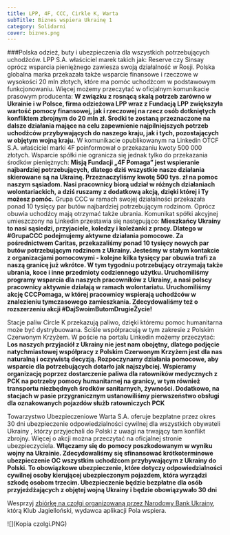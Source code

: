 ```yaml
---
title: LPP, 4F, CCC, Cirkle K, Warta
subTitle: Biznes wspiera Ukrainę 1
category: Solidarni
cover: biznes.png
---
```


###Polska odzież, buty i ubezpieczenia dla wszystkich potrzebujących uchodźców.
LPP S.A. właściciel marek takich jak: Reserve czy Sinsay oprócz wsparcia pieniężnego zawiesza swoją działalność w Rosji. Polska globalna marka przekazała także wsparcie finansowe i rzeczowe w wysokości 20 mln złotych, które ma pomóc uchodźcom w podstawowym funkcjonowaniu. Więcej możemy przeczytać w oficjalnym komunikacie prasowym producenta: **W związku z rosnącą skalą potrzeb zarówno w Ukrainie i w Polsce, firma odzieżowa LPP wraz z Fundacją LPP zwiększyła wartość pomocy finansowej, jak i rzeczowej na rzecz osób dotkniętych konfliktem zbrojnym do 20 mln zł. Środki te zostaną przeznaczone na dalsze działania mające na celu zapewnienie najpilniejszych potrzeb uchodźców przybywających do naszego kraju, jak i tych, pozostających w objętym wojną kraju.**
W komunikacie opublikowanym na Linkedin OTCF S.A. właściciel marki 4F poinformował o przekazaniu kwoty 500 000 złotych. Wsparcie spółki nie ogranicza się jednak tylko do przekazania środków pieniężnych: **Misją Fundacji „4F Pomaga” jest wspieranie najbardziej potrzebujących, dlatego dziś wszystkie nasze działania skierowane są na Ukrainę. Przeznaczyliśmy kwotę 500 tys. zł na pomoc naszym sąsiadom. Nasi pracownicy biorą udział w różnych działaniach wolontariackich, a dziś ruszamy z dodatkową akcją, dzięki której i Ty możesz pomóc.**
Grupa CCC w ramach swojej działalności przekazała ponad 10 tysięcy par butów najbardziej potrzebującym rodzinom. Oprócz obuwia uchodźcy mają otrzymać także ubrania. Komunikat spółki akcyjnej umieszczony na Linkedin przestawia się następująco: **Mieszkańcy Ukrainy to nasi sąsiedzi, przyjaciele, koledzy i koleżanki z pracy. Dlatego w #GrupaCCC podejmujemy aktywne działania pomocowe. Za pośrednictwem Caritas, przekazaliśmy ponad 10 tysięcy nowych par butów potrzebującym rodzinom z Ukrainy. Jesteśmy w stałym kontakcie z organizacjami pomocowymi - kolejne kilka tysięcy par obuwia trafi za naszą granicę już wkrótce. W tym tygodniu potrzebujący otrzymają także ubrania, koce i inne przedmioty codziennego użytku. Uruchomiliśmy programy wsparcia dla naszych pracowników z Ukrainy, a nasi polscy pracownicy aktywnie działają w ramach wolontariatu. Uruchomiliśmy akcję CCCPomaga, w której pracownicy wspierają uchodźców w znalezieniu tymczasowego zamieszkania. Zdecydowaliśmy też o rozszerzeniu akcji #DajSwoimButomDrugieŻycie!**

Stacje paliw Circle K przekazują paliwo, dzięki któremu pomoc humanitarna może być dystrybuowana. Ściśle współpracują w tym zakresie z Polskim Czerwonym Krzyżem. W poście na portalu Linkedin możemy przeczytać: **Los naszych przyjaciół z Ukrainy nie jest nam obojętny, dlatego podjęcie natychmiastowej współpracy z Polskim Czerwonym Krzyżem jest dla nas naturalną i oczywistą decyzją. Rozpoczynamy działania pomocowe, aby wsparcie dla potrzebujących dotarło jak najszybciej.
Wspieramy organizację poprzez dostarczenie paliwa dla ratowników medycznych z PCK na potrzeby pomocy humanitarnej na granicy, w tym również transportu niezbędnych środków sanitarnych, żywności. Dodatkowo, na stacjach w pasie przygranicznym ustanowiliśmy pierwszeństwo obsługi dla oznakowanych pojazdów służb ratowniczych PCK**

Towarzystwo Ubezpieczeniowe Warta S.A. oferuje bezpłatne przez okres 30 dni ubezpieczenie odpowiedzialności cywilnej dla wszystkich obywateli Ukrainy , którzy przyjechali do Polski z uwagi na trwający tam konflikt zbrojny. Więcej o akcji można przeczytać na oficjalnej stronie ubezpieczyciela. **Włączamy się do pomocy poszkodowanym w wyniku wojny na Ukrainie. Zdecydowaliśmy się sfinansować krótkoterminowe ubezpieczenie OC wszystkim uchodźcom przybywającym z Ukrainy do Polski. To obowiązkowe ubezpieczenie, które dotyczy odpowiedzialności cywilnej osoby kierującej ubezpieczonym pojazdem, która wyrządzi szkodę osobom trzecim. Ubezpieczenie będzie bezpłatne dla osób przyjeżdżających z objętej wojną Ukrainy i będzie obowiązywało 30 dni**

Wesprzyj [zbiórkę na czołgi organizowaną przez Narodowy Bank Ukrainy](https://klubjagiellonski.pl/wesprzyj-ukrainska-armie/), którą Klub Jagielloński, wydawca aplikacji Pola wspiera.

![](Kopia czolgi.PNG)
